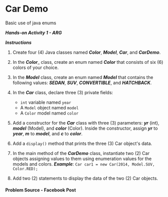 # Car Demo

Basic use of java enums

___Hands-on Activity 1 - ARG___

***Instructions***

1. Create four (4) Java classes named ___Color___, ___Model___, ___Car___, and ___CarDemo___.

2. In the ___Color____ class, create an enum named ___Color___ that consists of 
six (6) colors of your choice.

3. In the ___Model___ class, create an enum named ___Model___ that contains
the following values: ___SEDAN___, ___SUV___, ___CONVERTIBLE___, and ___HATCHBACK___.

4. In the ___Car___ class, declare three (3) private fields:
    - `int` variable named `year`
    - A `Model` object named `model`
    - A `Color` model named `color`

5. Add a constructor for the ___Car___ class with three (3) parameters:
___yr___ (int), ___model___ (Model), and ___color___ (Color). Inside the constructor,
assign ___yr___ to ___year___, ___m___ to ___model___, and ___c___ to ___color___.

6. Add a `display()` method that prints the three (3) Car object's data.

7. In the main method of the ___CarDemo___ class, instantiate two (2) Car
objects assigning values to them using enumeration values for the
models and colors.
___Example___: `Car car1 = new Car(2014, Model.SUV, Color.RED);`

8. Add two (2) statements to display the data of the two (2) Car objects.

#### Problem Source - Facebook Post
